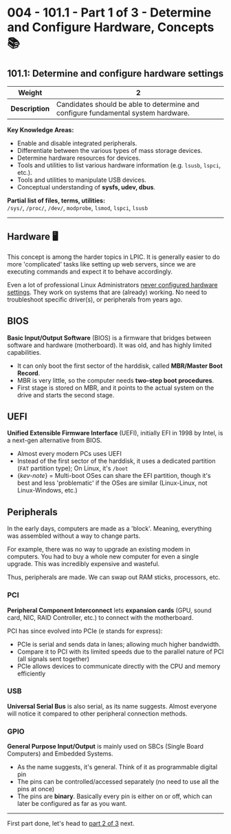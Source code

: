 # 004 - 101.1 - Part 1 of 3 - Determine and Configure Hardware, Concepts 📚️
## 101.1: Determine and configure hardware settings

|**Weight**|**2**|
|---|---|
|**Description**|Candidates should be able to determine and configure fundamental system hardware.|

**Key Knowledge Areas:**
- Enable and disable integrated peripherals.
- Differentiate between the various types of mass storage devices.
- Determine hardware resources for devices.
- Tools and utilities to list various hardware information (e.g. `lsusb`, `lspci`, etc.).
- Tools and utilities to manipulate USB devices.
- Conceptual understanding of **sysfs, udev, dbus**.
    

**Partial list of files, terms, utilities:**  
`/sys/`, `/proc/`, `/dev/`, `modprobe`, `lsmod`, `lspci`, `lsusb`

---

## Hardware 🖥️
This concept is among the harder topics in LPIC. It is generally easier to do more 'complicated' tasks like setting up web servers, since we are executing commands and expect it to behave accordingly. 

Even a lot of professional Linux Administrators [never configured hardware settings](https://youtu.be/xCPDxgp0zXY?si=IxEF1shxlCiKCLsX&t=58). They work on systems that are (already) working. No need to troubleshoot specific driver(s), or peripherals from years ago.

## BIOS

**Basic Input/Output Software** (BIOS) is a firmware that bridges between software and hardware (motherboard). It was old, and has highly limited capabilities.
- It can only boot the first sector of the harddisk, called **MBR/Master Boot Record**. 
- MBR is very little, so the computer needs **two-step boot procedures**.
- First stage is stored on MBR, and it points to the actual system on the drive and starts the second stage.

## UEFI
**Unified Extensible Firmware Interface** (UEFI), initially EFI in 1998 by Intel, is a next-gen alternative from BIOS. 
- Almost every modern PCs uses UEFI
- Instead of the first sector of the harddisk, it uses a dedicated partition (`FAT` partition type); On Linux, it's `/boot`
- {*kev-note*} = Multi-boot OSes can share the EFI partition, though it's best and less 'problematic' if the OSes are similar (Linux-Linux, not Linux-Windows, etc.)

## Peripherals
In the early days, computers are made as a 'block'. Meaning, everything was assembled without a way to change parts. 

For example, there was no way to upgrade an existing modem in computers. You had to buy a whole new computer for even a single upgrade. This was incredibly expensive and wasteful.

Thus, peripherals are made. We can swap out RAM sticks, processors, etc.

### PCI
**Peripheral Component Interconnect** lets **expansion cards** (GPU, sound card, NIC, RAID Controller, etc.) to connect with the motherboard. 

PCI has since evolved into PCIe (e stands for express): 
- PCIe is serial and sends data in lanes; allowing much higher bandwidth. 
- Compare it to PCI with its limited speeds due to the parallel nature of PCI (all signals sent together)
- PCIe allows devices to communicate directly with the CPU and memory efficiently

### USB
**Universal Serial Bus** is also serial, as its name suggests. Almost everyone will notice it compared to other peripheral connection methods.

### GPIO
**General Purpose Input/Output** is mainly used on SBCs (Single Board Computers) and Embedded Systems.
- As the name suggests, it's general. Think of it as programmable digital pin
- The pins can be controlled/accessed separately (no need to use all the pins at once)
- The pins are **binary**. Basically every pin is either on or off, which can later be configured as far as you want. 

---

First part done, let's head to [part 2 of 3](./Main-Notes/005_2-3-determine-configure-hardware-kernel.md) next.